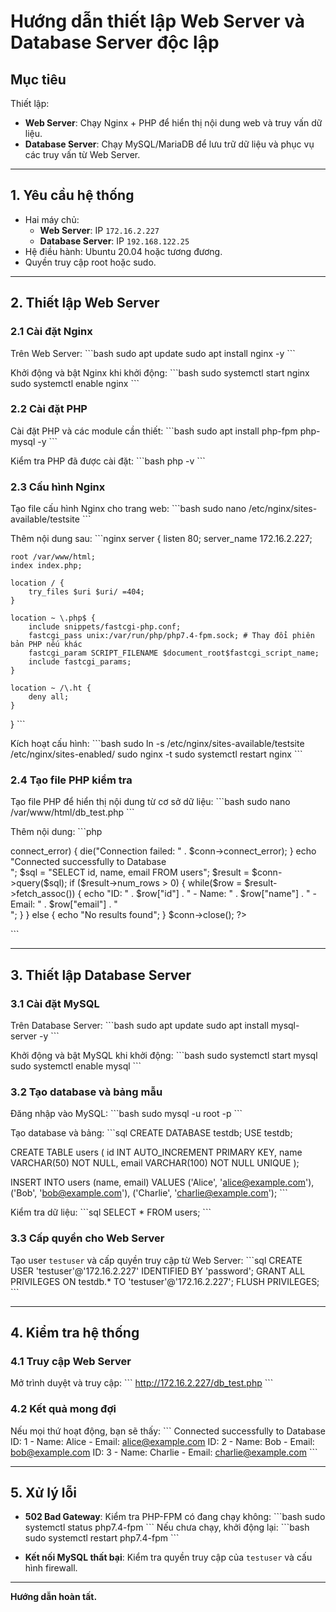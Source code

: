 
# **Hướng dẫn thiết lập Web Server và Database Server độc lập**

## **Mục tiêu**
Thiết lập:
- **Web Server**: Chạy Nginx + PHP để hiển thị nội dung web và truy vấn dữ liệu.
- **Database Server**: Chạy MySQL/MariaDB để lưu trữ dữ liệu và phục vụ các truy vấn từ Web Server.

---

## **1. Yêu cầu hệ thống**
- Hai máy chủ:
  - **Web Server**: IP `172.16.2.227`
  - **Database Server**: IP `192.168.122.25`
- Hệ điều hành: Ubuntu 20.04 hoặc tương đương.
- Quyền truy cập root hoặc sudo.

---

## **2. Thiết lập Web Server**

### **2.1 Cài đặt Nginx**
Trên Web Server:
\`\`\`bash
sudo apt update
sudo apt install nginx -y
\`\`\`

Khởi động và bật Nginx khi khởi động:
\`\`\`bash
sudo systemctl start nginx
sudo systemctl enable nginx
\`\`\`

### **2.2 Cài đặt PHP**
Cài đặt PHP và các module cần thiết:
\`\`\`bash
sudo apt install php-fpm php-mysql -y
\`\`\`

Kiểm tra PHP đã được cài đặt:
\`\`\`bash
php -v
\`\`\`

### **2.3 Cấu hình Nginx**
Tạo file cấu hình Nginx cho trang web:
\`\`\`bash
sudo nano /etc/nginx/sites-available/testsite
\`\`\`

Thêm nội dung sau:
\`\`\`nginx
server {
    listen 80;
    server_name 172.16.2.227;

    root /var/www/html;
    index index.php;

    location / {
        try_files $uri $uri/ =404;
    }

    location ~ \.php$ {
        include snippets/fastcgi-php.conf;
        fastcgi_pass unix:/var/run/php/php7.4-fpm.sock; # Thay đổi phiên bản PHP nếu khác
        fastcgi_param SCRIPT_FILENAME $document_root$fastcgi_script_name;
        include fastcgi_params;
    }

    location ~ /\.ht {
        deny all;
    }
}
\`\`\`

Kích hoạt cấu hình:
\`\`\`bash
sudo ln -s /etc/nginx/sites-available/testsite /etc/nginx/sites-enabled/
sudo nginx -t
sudo systemctl restart nginx
\`\`\`

### **2.4 Tạo file PHP kiểm tra**
Tạo file PHP để hiển thị nội dung từ cơ sở dữ liệu:
\`\`\`bash
sudo nano /var/www/html/db_test.php
\`\`\`

Thêm nội dung:
\`\`\`php
<?php
$servername = "192.168.122.25"; // IP của Database Server
$username = "testuser";         // User MySQL
$password = "password";         // Mật khẩu
$dbname = "testdb";             // Tên database

// Kết nối Database
$conn = new mysqli($servername, $username, $password, $dbname);

if ($conn->connect_error) {
    die("Connection failed: " . $conn->connect_error);
}
echo "Connected successfully to Database<br>";

$sql = "SELECT id, name, email FROM users";
$result = $conn->query($sql);

if ($result->num_rows > 0) {
    while($row = $result->fetch_assoc()) {
        echo "ID: " . $row["id"] . " - Name: " . $row["name"] . " - Email: " . $row["email"] . "<br>";
    }
} else {
    echo "No results found";
}

$conn->close();
?>
\`\`\`

---

## **3. Thiết lập Database Server**

### **3.1 Cài đặt MySQL**
Trên Database Server:
\`\`\`bash
sudo apt update
sudo apt install mysql-server -y
\`\`\`

Khởi động và bật MySQL khi khởi động:
\`\`\`bash
sudo systemctl start mysql
sudo systemctl enable mysql
\`\`\`

### **3.2 Tạo database và bảng mẫu**
Đăng nhập vào MySQL:
\`\`\`bash
sudo mysql -u root -p
\`\`\`

Tạo database và bảng:
\`\`\`sql
CREATE DATABASE testdb;
USE testdb;

CREATE TABLE users (
    id INT AUTO_INCREMENT PRIMARY KEY,
    name VARCHAR(50) NOT NULL,
    email VARCHAR(100) NOT NULL UNIQUE
);

INSERT INTO users (name, email) VALUES
('Alice', 'alice@example.com'),
('Bob', 'bob@example.com'),
('Charlie', 'charlie@example.com');
\`\`\`

Kiểm tra dữ liệu:
\`\`\`sql
SELECT * FROM users;
\`\`\`

### **3.3 Cấp quyền cho Web Server**
Tạo user `testuser` và cấp quyền truy cập từ Web Server:
\`\`\`sql
CREATE USER 'testuser'@'172.16.2.227' IDENTIFIED BY 'password';
GRANT ALL PRIVILEGES ON testdb.* TO 'testuser'@'172.16.2.227';
FLUSH PRIVILEGES;
\`\`\`

---

## **4. Kiểm tra hệ thống**

### **4.1 Truy cập Web Server**
Mở trình duyệt và truy cập:
\`\`\`
http://172.16.2.227/db_test.php
\`\`\`

### **4.2 Kết quả mong đợi**
Nếu mọi thứ hoạt động, bạn sẽ thấy:
\`\`\`
Connected successfully to Database
ID: 1 - Name: Alice - Email: alice@example.com
ID: 2 - Name: Bob - Email: bob@example.com
ID: 3 - Name: Charlie - Email: charlie@example.com
\`\`\`

---

## **5. Xử lý lỗi**
- **502 Bad Gateway**: Kiểm tra PHP-FPM có đang chạy không:
  \`\`\`bash
  sudo systemctl status php7.4-fpm
  \`\`\`
  Nếu chưa chạy, khởi động lại:
  \`\`\`bash
  sudo systemctl restart php7.4-fpm
  \`\`\`

- **Kết nối MySQL thất bại**: Kiểm tra quyền truy cập của `testuser` và cấu hình firewall.

---

**Hướng dẫn hoàn tất.**

